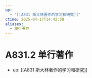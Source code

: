 ```yaml
---
up:
  - "[[A831 斯大林著作的学习和研究]]"
ctime: 2025-04-17T14:42:58
aliases:
  - 单行著作
---
```


# A831.2 单行著作

- up: [[A831 斯大林著作的学习和研究]]
